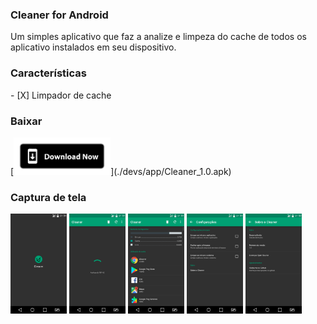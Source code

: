 <h3>Cleaner for Android</h3>
<p>Um simples aplicativo que faz a analize e limpeza do cache de todos os aplicativo instalados em seu dispositivo.</p>

<h3>Características</h3>
- [X] Limpador de cache

<h3>Baixar</h3>
[<img alt="Baixar" height="60" src="./devs/images/download_now.png">](./devs/app/Cleaner_1.0.apk)

<h3>Captura de tela</h3>
<img src="./devs/screenshot/SCREEN_01.png" width="'90" height="160"/> <img src="./devs/screenshot/SCREEN_02.png" width="'90" height="160"/> <img src="./devs/screenshot/SCREEN_03.png" width="'90" height="160"/> <img src="./devs/screenshot/SCREEN_04.png" width="90" height="160"/> <img src="./devs/screenshot/SCREEN_05.png" width="'90" height="160"/>


